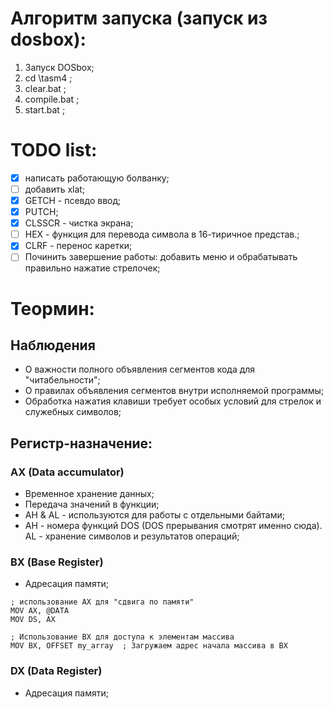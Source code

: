 # Алгоритм запуска (запуск из dosbox):
1. Запуск DOSbox;
2. cd \tasm4 ;
3. clear.bat ;
4. compile.bat ;
5. start.bat ;


# TODO list:
- [x] написать работающую болванку;  
- [ ] добавить xlat;
- [x] GETCH - псевдо ввод;
- [x] PUTCH;
- [x] CLSSCR - чистка экрана;
- [ ] HEX - функция для перевода символа в 16-тиричное представ.;
- [x] CLRF - перенос каретки;
- [ ] Починить завершение работы: добавить меню и обрабатывать правильно нажатие стрелочек;

# Теормин:
## Наблюдения
* О важности полного объявления сегментов кода для "читабельности";
* О правилах объявления сегментов внутри исполняемой программы;
* Обработка нажатия клавиши требует особых условий для стрелок и служебных символов;

## Регистр-назначение:
### AX (Data accumulator)
* Временное хранение данных;
* Передача значений в функции;
* AH & AL - используются для работы с отдельными байтами;
* AH - номера функций DOS (DOS прерывания смотрят именно сюда). AL - хранение символов и результатов операций;

### BX (Base Register)
* Адресация памяти;
```x86asm
; использование AX для "сдвига по памяти"
MOV AX, @DATA
MOV DS, AX 

; Использование BX для доступа к элементам массива
MOV BX, OFFSET my_array  ; Загружаем адрес начала массива в BX
```

### DX (Data Register)
* Адресация памяти;